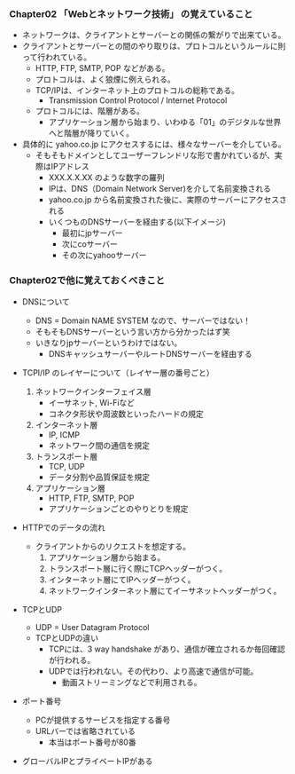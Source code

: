 ### Chapter02 「Webとネットワーク技術」 の覚えていること

- ネットワークは、クライアントとサーバーとの関係の繋がりで出来ている。
- クライアントとサーバーとの間のやり取りは、プロトコルというルールに則って行われている。
    - HTTP, FTP, SMTP, POP などがある。
    - プロトコルは、よく狼煙に例えられる。
    - TCP/IPは、インターネット上のプロトコルの総称である。
        - Transmission Control Protocol / Internet Protocol 
    - プロトコルには、階層がある。
        - アプリケーション層から始まり、いわゆる「01」のデジタルな世界へと階層が降りていく。
- 具体的に yahoo.co.jp にアクセスするには、様々なサーバーを介している。
    - そもそもドメインとしてユーザーフレンドリな形で書かれているが、実際はIPアドレス
        - XXX.X.X.XX のような数字の羅列
        - IPは、DNS（Domain Network Server)を介して名前変換される
        - yahoo.co.jp から名前変換された後に、実際のサーバーにアクセスされる
        - いくつものDNSサーバーを経由する(以下イメージ)
            - 最初にjpサーバー
            - 次にcoサーバー
            - その次にyahooサーバー
     
### Chapter02で他に覚えておくべきこと

- DNSについて
    - DNS = Domain NAME SYSTEM なので、サーバーではない！
    - そもそもDNSサーバーという言い方から分かったはず笑
    - いきなりjpサーバーというわけではない。
        - DNSキャッシュサーバーやルートDNSサーバーを経由する

- TCPI/IP のレイヤーについて（レイヤー層の番号ごと）
    1. ネットワークインターフェイス層
        - イーサネット, Wi-Fiなど
        - コネクタ形状や周波数といったハードの規定
    2. インターネット層
        - IP, ICMP
        - ネットワーク間の通信を規定
    3. トランスポート層
        - TCP, UDP
        - データ分割や品質保証を規定
    4. アプリケーション層
        - HTTP, FTP, SMTP, POP
        - アプリケーションごとのやりとりを規定

- HTTPでのデータの流れ
    - クライアントからのリクエストを想定する。
        1. アプリケーション層から始まる。
        2. トランスポート層に行く際にTCPヘッダーがつく。
        3. インターネット層にてIPヘッダーがつく。
        4. ネットワークインターネット層にてイーサネットヘッダーがつく。

- TCPとUDP
    - UDP = User Datagram Protocol
    - TCPとUDPの違い
        - TCPには、3 way handshake があり、通信が確立されるか毎回確認が行われる。
        - UDPでは行われない。その代わり、より高速で通信が可能。
            - 動画ストリーミングなどで利用される。

- ポート番号
    - PCが提供するサービスを指定する番号
    - URLバーでは省略されている
        - 本当はポート番号が80番

- グローバルIPとプライベートIPがある 